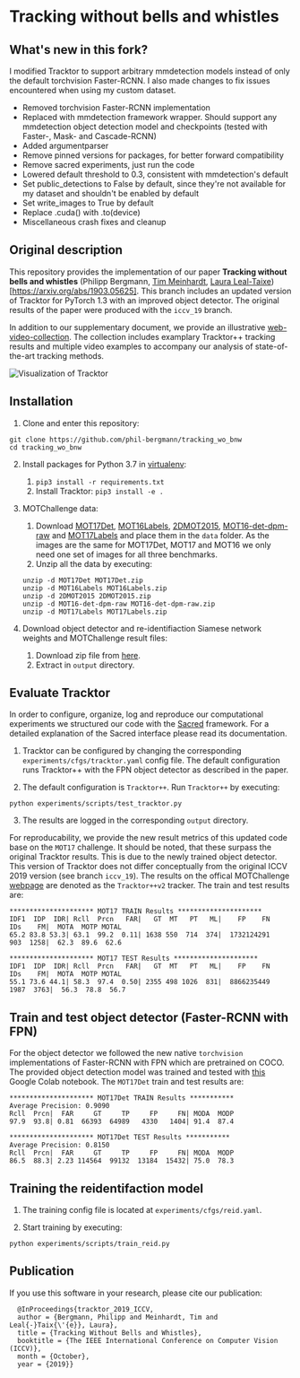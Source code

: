 # Tracking without bells and whistles

## What's new in this fork?

I modified Tracktor to support arbitrary mmdetection models instead of only the default torchvision Faster-RCNN. I also made changes to fix issues encountered when using my custom dataset.

- Removed torchvision Faster-RCNN implementation
- Replaced with mmdetection framework wrapper. Should support any mmdetection object detection model and checkpoints (tested with Faster-, Mask- and Cascade-RCNN)
- Added argumentparser
- Remove pinned versions for packages, for better forward compatibility
- Remove sacred experiments, just run the code
- Lowered default threshold to 0.3, consistent with mmdetection's default
- Set public_detections to False by default, since they're not available for my dataset and shouldn't be enabled by default
- Set write_images to True by default
- Replace .cuda() with .to(device)
- Miscellaneous crash fixes and cleanup

## Original description

This repository provides the implementation of our paper **Tracking without bells and whistles** (Philipp Bergmann, [Tim Meinhardt](https://dvl.in.tum.de/team/meinhardt/), [Laura Leal-Taixe](https://dvl.in.tum.de/team/lealtaixe/)) [https://arxiv.org/abs/1903.05625]. This branch includes an updated version of Tracktor for PyTorch 1.3 with an improved object detector. The original results of the paper were produced with the `iccv_19` branch.

In addition to our supplementary document, we provide an illustrative [web-video-collection](https://vision.in.tum.de/webshare/u/meinhard/tracking_wo_bnw-supp_video_collection.zip). The collection includes examplary Tracktor++ tracking results and multiple video examples to accompany our analysis of state-of-the-art tracking methods.

![Visualization of Tracktor](data/method_vis_standalone.png)

## Installation

1. Clone and enter this repository:
  ```
  git clone https://github.com/phil-bergmann/tracking_wo_bnw
  cd tracking_wo_bnw
  ```

2. Install packages for Python 3.7 in [virtualenv](https://uoa-eresearch.github.io/eresearch-cookbook/recipe/2014/11/26/python-virtual-env/):
    1. `pip3 install -r requirements.txt`
    2. Install Tracktor: `pip3 install -e .`

3. MOTChallenge data:
    1. Download [MOT17Det](https://motchallenge.net/data/MOT17Det.zip), [MOT16Labels](https://motchallenge.net/data/MOT16Labels.zip), [2DMOT2015](https://motchallenge.net/data/2DMOT2015.zip), [MOT16-det-dpm-raw](https://motchallenge.net/data/MOT16-det-dpm-raw.zip) and [MOT17Labels](https://motchallenge.net/data/MOT17Labels.zip) and place them in the `data` folder. As the images are the same for MOT17Det, MOT17 and MOT16 we only need one set of images for all three benchmarks.
    2. Unzip all the data by executing:
    ```
    unzip -d MOT17Det MOT17Det.zip
    unzip -d MOT16Labels MOT16Labels.zip
    unzip -d 2DMOT2015 2DMOT2015.zip
    unzip -d MOT16-det-dpm-raw MOT16-det-dpm-raw.zip
    unzip -d MOT17Labels MOT17Labels.zip
    ```

4. Download object detector and re-identifiaction Siamese network weights and MOTChallenge result files:
    1. Download zip file from [here](https://vision.in.tum.de/webshare/u/meinhard/tracking_wo_bnw-output_v2.zip).
    2. Extract in `output` directory.

## Evaluate Tracktor
In order to configure, organize, log and reproduce our computational experiments we structured our code with the [Sacred](http://sacred.readthedocs.io/en/latest/index.html) framework. For a detailed explanation of the Sacred interface please read its documentation.

1. Tracktor can be configured by changing the corresponding `experiments/cfgs/tracktor.yaml` config file. The default configuration runs Tracktor++ with the FPN object detector as described in the paper.

2. The default configuration is `Tracktor++`. Run `Tracktor++` by executing:

  ```
  python experiments/scripts/test_tracktor.py
  ```

3. The results are logged in the corresponding `output` directory.

For reproducability, we provide the new result metrics of this updated code base on the `MOT17` challenge. It should be noted, that these surpass the original Tracktor results. This is due to the newly trained object detector. This version of Tracktor does not differ conceptually from the original ICCV 2019 version (see branch `iccv_19`). The results on the offical MOTChallenge [webpage](https://motchallenge.net/results/MOT17/) are denoted as the `Tracktor++v2` tracker. The train and test results are:

```
********************* MOT17 TRAIN Results *********************
IDF1  IDP  IDR| Rcll  Prcn   FAR|   GT  MT   PT   ML|    FP    FN   IDs    FM|  MOTA  MOTP MOTAL
65.2 83.8 53.3| 63.1  99.2  0.11| 1638 550  714  374|  1732124291   903  1258|  62.3  89.6  62.6

********************* MOT17 TEST Results *********************
IDF1  IDP  IDR| Rcll  Prcn   FAR|   GT  MT   PT   ML|    FP    FN   IDs    FM|  MOTA  MOTP MOTAL
55.1 73.6 44.1| 58.3  97.4  0.50| 2355 498 1026  831|  8866235449  1987  3763|  56.3  78.8  56.7
```

## Train and test object detector (Faster-RCNN with FPN)

For the object detector we followed the new native `torchvision` implementations of Faster-RCNN with FPN which are pretrained on COCO. The provided object detection model was trained and tested with [this](https://colab.research.google.com/drive/1_arNo-81SnqfbdtAhb3TBSU5H0JXQ0_1) Google Colab notebook. The `MOT17Det` train and test results are:

```
********************* MOT17Det TRAIN Results ***********
Average Precision: 0.9090
Rcll  Prcn|  FAR     GT     TP     FP     FN| MODA  MODP
97.9  93.8| 0.81  66393  64989   4330   1404| 91.4  87.4

********************* MOT17Det TEST Results ***********
Average Precision: 0.8150
Rcll  Prcn|  FAR     GT     TP     FP     FN| MODA  MODP
86.5  88.3| 2.23 114564  99132  13184  15432| 75.0  78.3
```

## Training the reidentifaction model

1. The training config file is located at `experiments/cfgs/reid.yaml`.

2. Start training by executing:
  ```
  python experiments/scripts/train_reid.py
  ```

## Publication
 If you use this software in your research, please cite our publication:

```
  @InProceedings{tracktor_2019_ICCV,
  author = {Bergmann, Philipp and Meinhardt, Tim and Leal{-}Taix{\'{e}}, Laura},
  title = {Tracking Without Bells and Whistles},
  booktitle = {The IEEE International Conference on Computer Vision (ICCV)},
  month = {October},
  year = {2019}}
```

